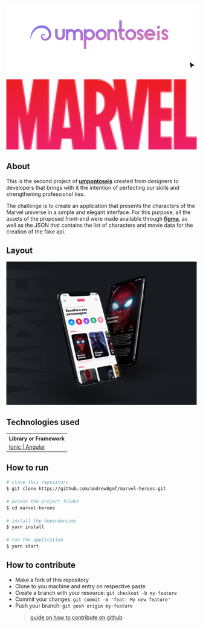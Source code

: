 <h4 align="center">
    <a href="https://umpontoseis.com/">
        <img alt="umpontoseis" style="border-width:0" src=".github/umpontoseis-logo.svg"/>
    </a>
</h4>

<h4 align="center">
    <img alt="MARVEL" style="border-width:0" src=".github/logo.svg" width="720px"/>
</h4>

<h2 id="about">About</h2>

This is the second project of **[umpontoseis](https://umpontoseis.com/)**  created from designers to developers that brings with it the intention of perfecting our skills and strengthening professional ties.

The challenge is to create an application that presents the characters of the Marvel universe in a simple and elegant interface. For this purpose, all the assets of the proposed front-end were made available through **[figma](https://www.figma.com/community/file/849367817302905364)**, as well as the JSON that contains the list of characters and movie data for the creation of the fake api.

<h2 id="layout">Layout</h2>

<p align="center">
    <img alt="MARVEL" style="border-width:0" src=".github/app.png"/>
</p>

<h2 id="technologies-used">Technologies used</h2>
    <table>
        <tr>
            <th>Library or Framework</th>
        </tr>
        <tr>
            <td> 
                <a href="https://ionicframework.com/">
                    Ionic | Angular
                </a>
            </td>
        </tr>
    </table>

<h2 id="how-to-run">How to run</h2>

```bash
# clone this repository
$ git clone https://github.com/andrew8gmf/marvel-heroes.git

# access the project folder
$ cd marvel-heroes

# install the dependencies
$ yarn install

# run the application
$ yarn start
```

<h2 id="how-to-contribute">How to contribute</h2>

- Make a fork of this repository
- Clone to you machine and entry on respective paste
- Create a branch with your resource: `git checkout -b my-feature`
- Commit your changes: `git commit -m 'feat: My new feature'`
- Push your branch: `git push origin my-feature`
    > [guide on how to contribute on github](https://github.com/firstcontributions/first-contributions)